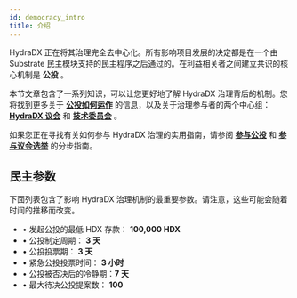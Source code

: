 ```yaml
---
id: democracy_intro
title: 介绍
---
```


HydraDX 正在将其治理完全去中心化。所有影响项目发展的决定都是在一个由 Substrate 民主模块支持的民主程序之后通过的。在利益相关者之间建立共识的核心机制是 **公投** 。

本节文章包含了一系列知识，可以让您更好地了解 HydraDX 治理背后的机制。您将找到更多关于 **[公投如何运作](/democracy_referenda)** 的信息，以及关于治理参与者的两个中心组： **[HydraDX 议会](/democracy_council)** 和 **[技术委员会](/democracy_technical_committee)** 。

如果您正在寻找有关如何参与 HydraDX 治理的实用指南，请参阅 **[参与公投](/participate_in_referenda)** 和 **[参与议会选举](/participate_in_council_elections)** 的分步指南。 

## 民主参数
下面列表包含了影响 HydraDX 治理机制的最重要参数。请注意，这些可能会随着时间的推移而改变。

* •	发起公投的最低 HDX 存款： **100,000 HDX**
* •	公投制定周期： **3 天**
* •	公投投票期： **3 天**
* •	紧急公投投票时间： **3 小时**
* •	公投被否决后的冷静期：**7 天** 
* •	最大待决公投提案数： **100**
